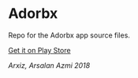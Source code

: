 # Adorbx
Repo for the Adorbx app source files.

[Get it on Play Store](http://bit.ly/arxizadorbx)

*Arxiz, Arsalan Azmi 2018*
